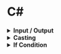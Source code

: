 # C# 

<div style="width:1000px;margin:auto">
<details><summary><b>Input / Output</b></summary>
```csharp
// Reading input from user.
string name = Console.ReadLine();
int num = int.Parse(Console.ReadLine());   // parse the string into integer.

// Printing the output
Console.WriteLine("Hello " + name);
Console.Write("Hello {0}", name);
```
</details>

<details><summary><b>Data Types</b></summary>
```csharp
byte ByteNumber = 123;   // 1 byte (0 --> 255)
sbyte SByteNum  = -12;    // 1 byte (-128 --> 127)


short shortNumber = 2;    // 2 bytes (-32,768 --> 32,768)
ushort UshortNum = 12;   // 2 bytes (0 --> 65,535)

int intNumber = 10;          // 4 bytes (-2,147,483,648 --> 2,147,483,648)
uint UintNum =  120;        // 4 bytes (0 --> 4,294,967,295)

long LongNum = 213;       // 8 bytes (-9,223,372,036,854,775,808 --> +9,223,...)
ulong ULongNum = 12;     // 8 bytes (0 --> 18,446,744,073,709,551,615)

float floatNumber = 10.123f;       // 4 bytes.
double douNumber = 121.234d;	// 8 bytes.
decimal decNumber = 123m;		// 16 bytes.

string name = "Mosaab";
char character = 'M';

bool condition = true;

// Let C# determine the type of data.
// using "var" keyword.
var test = 1000;
```
</details>

<details><summary><b>Casting</b></summary>
```csharp
int intNumber = 10;
float floatNumber = 10.123f;
double douNumber = 121.234d;
string name = "";

# First way.
name = intNumber.ToString();

# Second way: using Convert class.
searialNo = Convert.ToInt32 (anyNo);

# Third way: direct casting.
searialNo = (int)anyNo;
```
</details>

<details><summary><b>DateTime</b></summary>
```csharp
# DateTime
DateTime myDate = new DateTime(2020, 5, 25);
DateTime myDate = DateTime.Today;
DateTime myDate = DateTime.Now;

# Show DateTime 
Console.WriteLine(myDate.ToShortDateString());  // show only the date (short format).
Console.WriteLine(myDate.ToShortTimeString());  // show only the time (short format).
Console.WriteLine(myDate.ToLongDateString());   // (long format)
Console.WriteLine(myDate.ToLongTimeString());   // (long format)

# Formatted datetime.
string formattedDate = string.Format("Date is {0: yyyy MMMM dddd HH mm ss tt}", myDate);
Console.WriteLine(formattedDate);
```
</details>

<details><summary><b>If Condition</b></summary>
```csharp
if (num1 > num2)
{
	Console.WriteLine ("Num1 is larger than Num2");
}
else if (num1 < num2)
{
	Console.WriteLine ("Num1 is less than Num2");
}
else
{
	Console.WriteLine ("Num1 equals Num2");
}
```
</details>
</div>